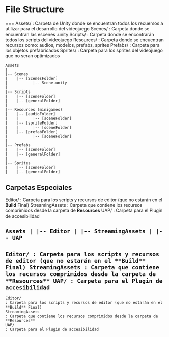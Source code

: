 # File Structure
===
Assets/
: Carpeta de Unity donde se encuentran todos los recuersos a utilizar para el desarrollo del videojuego
Scenes/
: Carpeta donde se encuentran las escenes .unity
Scripts/
: Carpeta donde se encontrarán todos los scripts del videojuego
Resources/
: Carpeta donde se encuentran recursos como: audios, modelos, prefabs, sprites
Prefabs/
: Carpeta para los objetos prefabricados
Sprites/
: Carpeta para los sprites del videojuego que no seran optimizados

```
Assets
|
|-- Scenes
|    |-- [ScenesFolder]
|           |-- Scene.unity
|
|-- Scripts
|    |-- [sceneFolder]
|    |-- [generalFolder]
|
|-- Resources (minigames)
|    |-- [audioFolder]
|    |      |-- [sceneFolder]
|    |-- [spriteFolder]
|    |      |-- [sceneFolder]
|    |-- [prefabFolder]
|           |-- [sceneFolder]
|
|-- Prefabs
|    |-- [sceneFolder]
|    |-- [generalFolder]
|
|-- Sprites
|    |-- [sceneFolder]
|    |-- [generalFolder]
```
## Carpetas Especiales

Editor/
: Carpeta para los scripts y recursos de editor (que no estarán en el **Build** Final)
StreamingAssets
: Carpeta que contiene los recursos comprimidos desde la carpeta de **Resources**
UAP/
: Carpeta para el Plugin de accesibilidad

`
Assets
|
|-- Editor
|
|-- StreamingAssets
|
|-- UAP
`
---
``
Editor/
: Carpeta para los scripts y recursos de editor (que no estarán en el **Build** Final)
StreamingAssets
: Carpeta que contiene los recursos comprimidos desde la carpeta de **Resources**
UAP/
: Carpeta para el Plugin de accesibilidad
``
---
```
Editor/
: Carpeta para los scripts y recursos de editor (que no estarán en el **Build** Final)
StreamingAssets
: Carpeta que contiene los recursos comprimidos desde la carpeta de **Resources**
UAP/
: Carpeta para el Plugin de accesibilidad
```